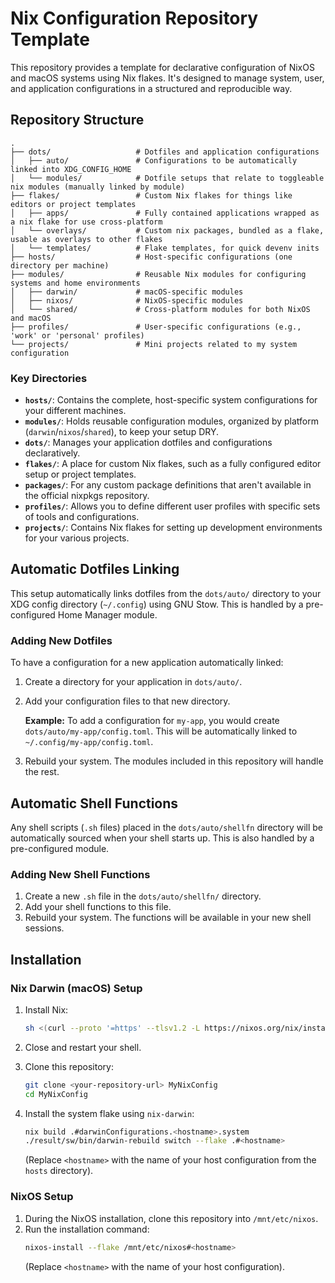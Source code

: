 # Nix Configuration Repository Template

This repository provides a template for declarative configuration of NixOS and macOS systems using Nix flakes. It's designed to manage system, user, and application configurations in a structured and reproducible way.

## Repository Structure

```
.
├── dots/                   # Dotfiles and application configurations
│   ├── auto/               # Configurations to be automatically linked into XDG_CONFIG_HOME
│   └── modules/            # Dotfile setups that relate to toggleable nix modules (manually linked by module)
├── flakes/                 # Custom Nix flakes for things like editors or project templates
│   ├── apps/               # Fully contained applications wrapped as a nix flake for use cross-platform 
│   └── overlays/           # Custom nix packages, bundled as a flake, usable as overlays to other flakes 
│   └── templates/          # Flake templates, for quick devenv inits
├── hosts/                  # Host-specific configurations (one directory per machine)
├── modules/                # Reusable Nix modules for configuring systems and home environments
│   ├── darwin/             # macOS-specific modules
│   ├── nixos/              # NixOS-specific modules
│   └── shared/             # Cross-platform modules for both NixOS and macOS
├── profiles/               # User-specific configurations (e.g., 'work' or 'personal' profiles)
└── projects/               # Mini projects related to my system configuration
```

### Key Directories

- **`hosts/`**: Contains the complete, host-specific system configurations for your different machines.
- **`modules/`**: Holds reusable configuration modules, organized by platform (`darwin`/`nixos`/`shared`), to keep your setup DRY.
- **`dots/`**: Manages your application dotfiles and configurations declaratively.
- **`flakes/`**: A place for custom Nix flakes, such as a fully configured editor setup or project templates.
- **`packages/`**: For any custom package definitions that aren't available in the official nixpkgs repository.
- **`profiles/`**: Allows you to define different user profiles with specific sets of tools and configurations.
- **`projects/`**: Contains Nix flakes for setting up development environments for your various projects.

## Automatic Dotfiles Linking

This setup automatically links dotfiles from the `dots/auto/` directory to your XDG config directory (`~/.config`) using GNU Stow. This is handled by a pre-configured Home Manager module.

### Adding New Dotfiles

To have a configuration for a new application automatically linked:

1.  Create a directory for your application in `dots/auto/`.
2.  Add your configuration files to that new directory.

    **Example:** To add a configuration for `my-app`, you would create `dots/auto/my-app/config.toml`. This will be automatically linked to `~/.config/my-app/config.toml`.

3.  Rebuild your system. The modules included in this repository will handle the rest.

## Automatic Shell Functions

Any shell scripts (`.sh` files) placed in the `dots/auto/shellfn` directory will be automatically sourced when your shell starts up. This is also handled by a pre-configured module.

### Adding New Shell Functions

1.  Create a new `.sh` file in the `dots/auto/shellfn/` directory.
2.  Add your shell functions to this file.
3.  Rebuild your system. The functions will be available in your new shell sessions.

## Installation

### Nix Darwin (macOS) Setup

1.  Install Nix:
    ```bash
    sh <(curl --proto '=https' --tlsv1.2 -L https://nixos.org/nix/install)
    ```

2.  Close and restart your shell.

3.  Clone this repository:
    ```bash
    git clone <your-repository-url> MyNixConfig
    cd MyNixConfig
    ```

4.  Install the system flake using `nix-darwin`:
    ```bash
    nix build .#darwinConfigurations.<hostname>.system
    ./result/sw/bin/darwin-rebuild switch --flake .#<hostname>
    ```
    (Replace `<hostname>` with the name of your host configuration from the `hosts` directory).

### NixOS Setup

1.  During the NixOS installation, clone this repository into `/mnt/etc/nixos`.
2.  Run the installation command:
    ```bash
    nixos-install --flake /mnt/etc/nixos#<hostname>
    ```
    (Replace `<hostname>` with the name of your host configuration).
